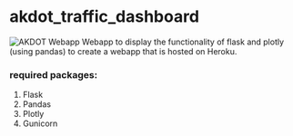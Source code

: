 # akdot_traffic_dashboard
![AKDOT Webapp](https://unsplash.com/photos/quTcyUq_7ug)
Webapp to display the functionality of flask and plotly (using pandas) to create a webapp that is hosted on Heroku.

### required packages:
1. Flask
2. Pandas
3. Plotly
4. Gunicorn
